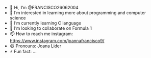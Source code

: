 - 👋 Hi, I’m @FRANCISCO26062004
- 👀 I’m interested in learning more about programming and computer science
- 🌱 I’m currently learning C language
- 💞️ I’m looking to collaborate on Formula 1
- 📫 How to reach me instagram: https://www.instagram.com/joannafrancisco9/
- 😄 Pronouns: Joana Lider
- ⚡ Fun fact: ...

<!---
FRANCISCO26062004/FRANCISCO26062004 is a ✨ special ✨ repository because its `README.md` (this file) appears on your GitHub profile.
You can click the Preview link to take a look at your changes.
--->
